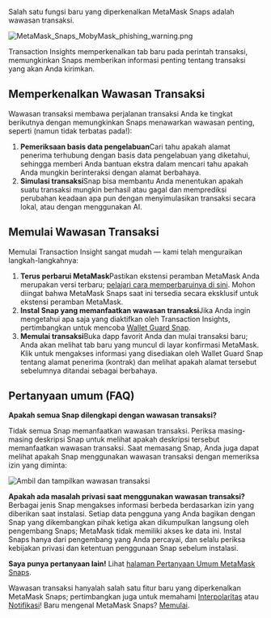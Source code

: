 Salah satu fungsi baru yang diperkenalkan MetaMask Snaps adalah wawasan transaksi.


![MetaMask_Snaps_MobyMask_phishing_warning.png](https://support.metamask.io/hc/article_attachments/18407861900315)


Transaction Insights memperkenalkan tab baru pada perintah transaksi, memungkinkan Snaps memberikan informasi penting tentang transaksi yang akan Anda kirimkan.


Memperkenalkan Wawasan Transaksi
--------------------------------


Wawasan transaksi membawa perjalanan transaksi Anda ke tingkat berikutnya dengan memungkinkan Snaps menawarkan wawasan penting, seperti (namun tidak terbatas pada!):


1. **Pemeriksaan basis data pengelabuan**Cari tahu apakah alamat penerima terhubung dengan basis data pengelabuan yang diketahui, sehingga memberi Anda bantuan ekstra dalam mencari tahu apakah Anda mungkin berinteraksi dengan alamat berbahaya.
2. **Simulasi transaksi**Snap bisa membantu Anda menentukan apakah suatu transaksi mungkin berhasil atau gagal dan memprediksi perubahan keadaan apa pun dengan menyimulasikan transaksi secara lokal, atau dengan menggunakan AI.


Memulai Wawasan Transaksi
-------------------------


Memulai Transaction Insight sangat mudah — kami telah menguraikan langkah-langkahnya:


1. **Terus perbarui MetaMask**Pastikan ekstensi peramban MetaMask Anda merupakan versi terbaru; [pelajari cara memperbaruinya di sini](https://support.metamask.io/hc/en-us/articles/360060268452-How-to-update-the-version-of-MetaMask). Mohon diingat bahwa MetaMask Snaps saat ini tersedia secara eksklusif untuk ekstensi peramban MetaMask.
2. **Instal Snap yang memanfaatkan wawasan transaksi**Jika Anda ingin mengetahui apa saja yang diaktifkan oleh Transaction Insights, pertimbangkan untuk mencoba [Wallet Guard Snap](https://snaps.metamask.io/snap/npm/wallet-guard-snap?utm_source=metamaskSupport&utm_medium=knowledge-base&utm_campaign=2023_Sep_snaps-launch_content_txinsights).
3. **Memulai transaksi**Buka dapp favorit Anda dan mulai transaksi baru; Anda akan melihat tab baru yang muncul di layar konfirmasi MetaMask. Klik untuk mengakses informasi yang disediakan oleh Wallet Guard Snap tentang alamat penerima (kontrak) dan melihat apakah alamat tersebut sebelumnya ditandai sebagai berbahaya.


Pertanyaan umum (FAQ)
---------------------




**Apakah semua Snap dilengkapi dengan wawasan transaksi?**

Tidak semua Snap memanfaatkan wawasan transaksi. Periksa masing-masing deskripsi Snap untuk melihat apakah deskripsi tersebut memanfaatkan wawasan transaksi. Saat memasang Snap, Anda juga dapat melihat apakah Snap menggunakan wawasan transaksi dengan memeriksa izin yang diminta:


![Ambil dan tampilkan wawasan transaksi](https://support.metamask.io/hc/article_attachments/18407861902875)





**Apakah ada masalah privasi saat menggunakan wawasan transaksi?**
Berbagai jenis Snap mengakses informasi berbeda berdasarkan izin yang diberikan saat instalasi. Setiap data pengguna yang Anda bagikan dengan Snap yang dikembangkan pihak ketiga akan dikumpulkan langsung oleh pengembang Snaps; MetaMask tidak memiliki akses ke data ini. Instal Snaps hanya dari pengembang yang Anda percayai, dan selalu periksa kebijakan privasi dan ketentuan penggunaan Snap sebelum instalasi.


**Saya punya pertanyaan lain!**
Lihat [halaman Pertanyaan Umum MetaMask Snaps](https://support.metamask.io/hc/en-us/articles/18245938714395).


Wawasan transaksi hanyalah salah satu fitur baru yang diperkenalkan MetaMask Snaps; pertimbangkan juga untuk memahami [Interpolaritas](https://support.metamask.io/hc/en-us/articles/18376977618843) atau [Notifikasi](https://support.metamask.io/hc/en-us/articles/18376956006171)! Baru mengenal MetaMask Snaps? [Memulai](https://support.metamask.io/hc/en-us/articles/18377120661019).

